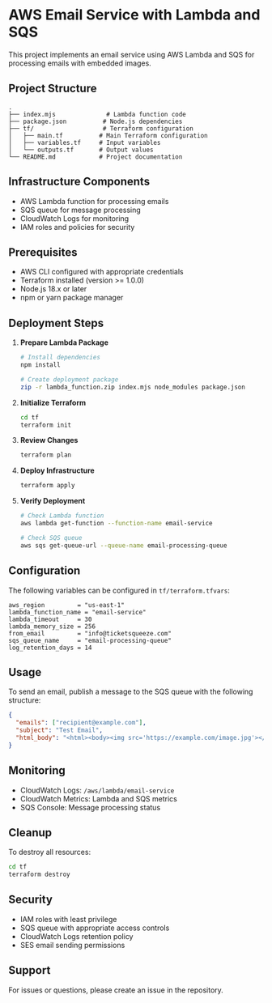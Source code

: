 # AWS Email Service with Lambda and SQS

This project implements an email service using AWS Lambda and SQS for processing emails with embedded images.

## Project Structure
```
.
├── index.mjs              # Lambda function code
├── package.json          # Node.js dependencies
├── tf/                   # Terraform configuration
│   ├── main.tf          # Main Terraform configuration
│   ├── variables.tf     # Input variables
│   └── outputs.tf       # Output values
└── README.md            # Project documentation
```

## Infrastructure Components

- AWS Lambda function for processing emails
- SQS queue for message processing
- CloudWatch Logs for monitoring
- IAM roles and policies for security

## Prerequisites

- AWS CLI configured with appropriate credentials
- Terraform installed (version >= 1.0.0)
- Node.js 18.x or later
- npm or yarn package manager

## Deployment Steps

1. **Prepare Lambda Package**
   ```bash
   # Install dependencies
   npm install

   # Create deployment package
   zip -r lambda_function.zip index.mjs node_modules package.json
   ```

2. **Initialize Terraform**
   ```bash
   cd tf
   terraform init
   ```

3. **Review Changes**
   ```bash
   terraform plan
   ```

4. **Deploy Infrastructure**
   ```bash
   terraform apply
   ```

5. **Verify Deployment**
   ```bash
   # Check Lambda function
   aws lambda get-function --function-name email-service

   # Check SQS queue
   aws sqs get-queue-url --queue-name email-processing-queue
   ```

## Configuration

The following variables can be configured in `tf/terraform.tfvars`:

```hcl
aws_region         = "us-east-1"
lambda_function_name = "email-service"
lambda_timeout     = 30
lambda_memory_size = 256
from_email         = "info@ticketsqueeze.com"
sqs_queue_name     = "email-processing-queue"
log_retention_days = 14
```

## Usage

To send an email, publish a message to the SQS queue with the following structure:

```json
{
  "emails": ["recipient@example.com"],
  "subject": "Test Email",
  "html_body": "<html><body><img src='https://example.com/image.jpg'></body></html>"
}
```

## Monitoring

- CloudWatch Logs: `/aws/lambda/email-service`
- CloudWatch Metrics: Lambda and SQS metrics
- SQS Console: Message processing status

## Cleanup

To destroy all resources:

```bash
cd tf
terraform destroy
```

## Security

- IAM roles with least privilege
- SQS queue with appropriate access controls
- CloudWatch Logs retention policy
- SES email sending permissions

## Support

For issues or questions, please create an issue in the repository. 